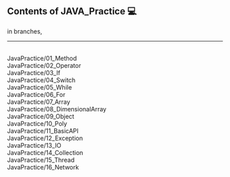 
<h2>Contents of JAVA_Practice 💻</h2> 

in branches, 
<br>
<hr>
<br>
JavaPractice/01_Method <br>
JavaPractice/02_Operator<br>
JavaPractice/03_If <br>
JavaPractice/04_Switch <br>
JavaPractice/05_While <br>
JavaPractice/06_For <br>
JavaPractice/07_Array <br>
JavaPractice/08_DimensionalArray <br>
JavaPractice/09_Object<br>
JavaPractice/10_Poly <br>
JavaPractice/11_BasicAPI <br>
JavaPractice/12_Exception <br>
JavaPractice/13_IO <br>
JavaPractice/14_Collection <br>
JavaPractice/15_Thread  <br>
JavaPractice/16_Network  <br>
